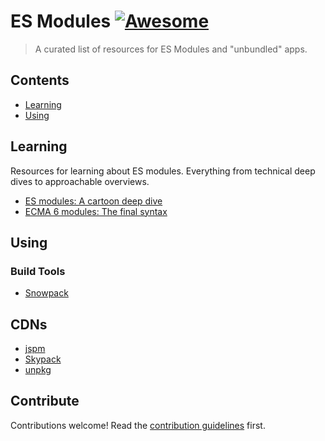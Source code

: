 # ES Modules [![Awesome](https://awesome.re/badge.svg)](https://awesome.re)

> A curated list of resources for ES Modules and &#34;unbundled&#34; apps.


## Contents

- [Learning](#learning)
- [Using](#using)


## Learning

Resources for learning about ES modules. Everything from technical deep dives to approachable overviews.

- [ES modules: A cartoon deep dive](https://hacks.mozilla.org/2018/03/es-modules-a-cartoon-deep-dive/)
- [ECMA 6 modules: The final syntax](https://2ality.com/2014/09/es6-modules-final.html)


## Using

### Build Tools

- [Snowpack](https://www.snowpack.dev/)


## CDNs

- [jspm](https://jspm.org/)
- [Skypack](https://www.skypack.dev/)
- [unpkg](https://unpkg.com/)


## Contribute

Contributions welcome! Read the [contribution guidelines](contributing.md) first.
